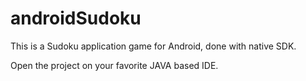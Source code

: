 androidSudoku
=============

This is a Sudoku application game for Android, done with native SDK.

Open the project on your favorite JAVA based IDE.
